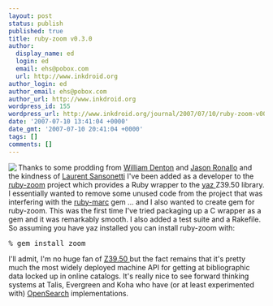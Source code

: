 ```yaml
---
layout: post
status: publish
published: true
title: ruby-zoom v0.3.0
author:
  display_name: ed
  login: ed
  email: ehs@pobox.com
  url: http://www.inkdroid.org
author_login: ed
author_email: ehs@pobox.com
author_url: http://www.inkdroid.org
wordpress_id: 155
wordpress_url: http://www.inkdroid.org/journal/2007/07/10/ruby-zoom-v003/
date: '2007-07-10 13:41:04 +0000'
date_gmt: '2007-07-10 20:41:04 +0000'
tags: []
comments: []
---
```


<p><a href="http://www.rubygems.org"><img border="0" align="left" src="http://web.archive.org/web/20070628193008/http://rubygems.org/images/rubygems-125x125t.png" /></a>Thanks to some prodding from <a href="http://www.miskatonic.org/">William Denton</a> and <a href="http://rubyforge.org/users/jaron/">Jason Ronallo</a> and the kindness of <a href="http://web.archive.org/web/20090618073317/http://chopine.be:80/lrz/">Laurent Sansonetti</a> I've been added as a developer to the <a href="http://rubyforge.org/projects/ruby-zoom/">ruby-zoom</a> project which provides a Ruby wrapper to the <a href="http://www.indexdata.dk/yaz/">yaz </a>Z39.50 library. I essentially wanted to remove some unused code from the project that was interfering with the <a href="http://rubyforge.org/projects/ruby-marc">ruby-marc</a> gem ... and I also wanted to create gem for ruby-zoom. This was the first time I've tried packaging up a C wrapper as a gem and it was remarkably smooth. I also added a test suite and a Rakefile. So assuming you have yaz installed you can install ruby-zoom with:</p>
<pre>% gem install zoom</pre>
<p>I'll admit, I'm no huge fan of <a href="http://www.loc.gov/z3950/agency/">Z39.50 </a>but the fact remains that it's pretty much the most widely deployed machine API for getting at bibliographic data locked up in online catalogs. It's really nice to see forward thinking systems at Talis, Evergreen and Koha who have (or at least experimented with) <a href="http://opensearch.org">OpenSearch</a> implementations.</p>
